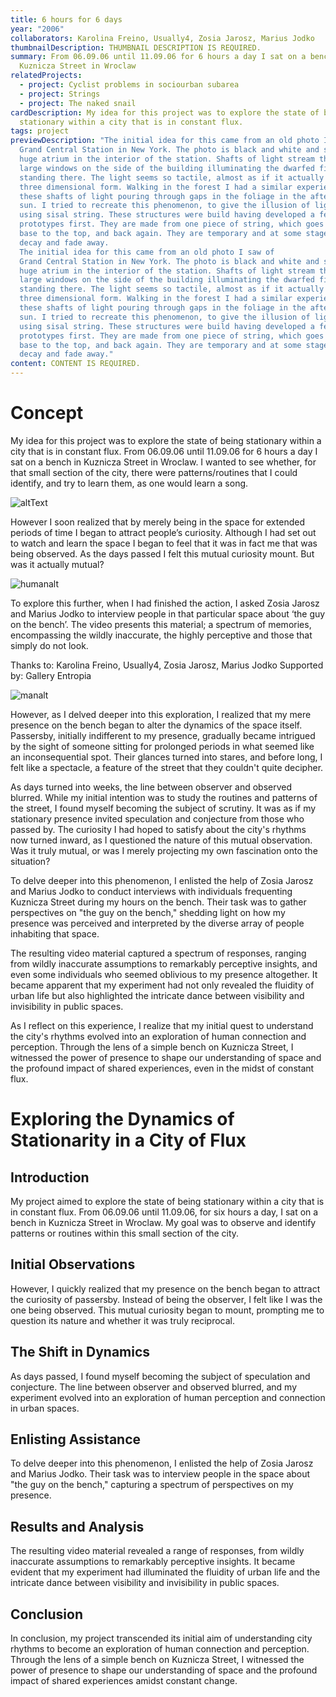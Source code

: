 ```yaml
---
title: 6 hours for 6 days
year: "2006"
collaborators: Karolina Freino, Usually4, Zosia Jarosz, Marius Jodko
thumbnailDescription: THUMBNAIL DESCRIPTION IS REQUIRED.
summary: From 06.09.06 until 11.09.06 for 6 hours a day I sat on a bench in
  Kuznicza Street in Wroclaw
relatedProjects:
  - project: Cyclist problems in sociourban subarea
  - project: Strings
  - project: The naked snail
cardDescription: My idea for this project was to explore the state of being
  stationary within a city that is in constant flux.
tags: project
previewDescription: "The initial idea for this came from an old photo I saw of
  Grand Central Station in New York. The photo is black and white and shows the
  huge atrium in the interior of the station. Shafts of light stream through
  large windows on the side of the building illuminating the dwarfed figures
  standing there. The light seems so tactile, almost as if it actually was a
  three dimensional form. Walking in the forest I had a similar experience of
  these shafts of light pouring through gaps in the foliage in the afternoon
  sun. I tried to recreate this phenomenon, to give the illusion of light, but
  using sisal string. These structures were build having developed a few
  prototypes first. They are made from one piece of string, which goes from the
  base to the top, and back again. They are temporary and at some stage will
  decay and fade away. 
  The initial idea for this came from an old photo I saw of
  Grand Central Station in New York. The photo is black and white and shows the
  huge atrium in the interior of the station. Shafts of light stream through
  large windows on the side of the building illuminating the dwarfed figures
  standing there. The light seems so tactile, almost as if it actually was a
  three dimensional form. Walking in the forest I had a similar experience of
  these shafts of light pouring through gaps in the foliage in the afternoon
  sun. I tried to recreate this phenomenon, to give the illusion of light, but
  using sisal string. These structures were build having developed a few
  prototypes first. They are made from one piece of string, which goes from the
  base to the top, and back again. They are temporary and at some stage will
  decay and fade away."
content: CONTENT IS REQUIRED.
---
```

# Concept
My idea for this project was to explore the state of being stationary within a
city that is in constant flux. From 06.09.06 until 11.09.06 for 6 hours a day I
sat on a bench in Kuznicza Street in Wroclaw. I wanted to see whether, for that
small section of the city, there were patterns/routines that I could identify,
and try to learn them, as one would learn a song.

![altText](/assets/data/6-hours-for-6-day_01_video-documentation_still_2006_-c-hopkins-0.jpg "ImageTitle")

However I soon realized that by merely being in the space for extended periods
of time I began to attract people’s curiosity. Although I had set out to watch
and learn the space I began to feel that it was in fact me that was being
observed. As the days passed I felt this mutual curiosity mount. But was it
actually mutual?

![humanalt](/assets/data/6-hours-for-6-day_01_video-documentation_still_2006_-c-hopkins-9.jpg "humantitle")

To explore this further, when I had finished the action, I asked Zosia Jarosz
and Marius Jodko to interview people in that particular space about ‘the guy on
the bench’. The video presents this material; a spectrum of memories,
encompassing the wildly inaccurate, the highly perceptive and those that simply
do not look.

Thanks to: Karolina Freino, Usually4, Zosia Jarosz, Marius Jodko Supported by:
Gallery Entropia

![manalt](/assets/data/6-hours-for-6-day_01_video-documentation_still_2006_-c-hopkins-5.jpg "mantitle")

However, as I delved deeper into this exploration, I realized that my mere presence on the bench began to alter the dynamics of the space itself. Passersby, initially indifferent to my presence, gradually became intrigued by the sight of someone sitting for prolonged periods in what seemed like an inconsequential spot. Their glances turned into stares, and before long, I felt like a spectacle, a feature of the street that they couldn't quite decipher.

As days turned into weeks, the line between observer and observed blurred. While my initial intention was to study the routines and patterns of the street, I found myself becoming the subject of scrutiny. It was as if my stationary presence invited speculation and conjecture from those who passed by. The curiosity I had hoped to satisfy about the city's rhythms now turned inward, as I questioned the nature of this mutual observation. Was it truly mutual, or was I merely projecting my own fascination onto the situation?

To delve deeper into this phenomenon, I enlisted the help of Zosia Jarosz and Marius Jodko to conduct interviews with individuals frequenting Kuznicza Street during my hours on the bench. Their task was to gather perspectives on "the guy on the bench," shedding light on how my presence was perceived and interpreted by the diverse array of people inhabiting that space.

The resulting video material captured a spectrum of responses, ranging from wildly inaccurate assumptions to remarkably perceptive insights, and even some individuals who seemed oblivious to my presence altogether. It became apparent that my experiment had not only revealed the fluidity of urban life but also highlighted the intricate dance between visibility and invisibility in public spaces.

As I reflect on this experience, I realize that my initial quest to understand the city's rhythms evolved into an exploration of human connection and perception. Through the lens of a simple bench on Kuznicza Street, I witnessed the power of presence to shape our understanding of space and the profound impact of shared experiences, even in the midst of constant flux.

# Exploring the Dynamics of Stationarity in a City of Flux

## Introduction
My project aimed to explore the state of being stationary within a city that is in constant flux. From 06.09.06 until 11.09.06, for six hours a day, I sat on a bench in Kuznicza Street in Wroclaw. My goal was to observe and identify patterns or routines within this small section of the city.

## Initial Observations
However, I quickly realized that my presence on the bench began to attract the curiosity of passersby. Instead of being the observer, I felt like I was the one being observed. This mutual curiosity began to mount, prompting me to question its nature and whether it was truly reciprocal.

## The Shift in Dynamics
As days passed, I found myself becoming the subject of speculation and conjecture. The line between observer and observed blurred, and my experiment evolved into an exploration of human perception and connection in urban spaces.

## Enlisting Assistance
To delve deeper into this phenomenon, I enlisted the help of Zosia Jarosz and Marius Jodko. Their task was to interview people in the space about "the guy on the bench," capturing a spectrum of perspectives on my presence.

## Results and Analysis
The resulting video material revealed a range of responses, from wildly inaccurate assumptions to remarkably perceptive insights. It became evident that my experiment had illuminated the fluidity of urban life and the intricate dance between visibility and invisibility in public spaces.

## Conclusion
In conclusion, my project transcended its initial aim of understanding city rhythms to become an exploration of human connection and perception. Through the lens of a simple bench on Kuznicza Street, I witnessed the power of presence to shape our understanding of space and the profound impact of shared experiences amidst constant change.

